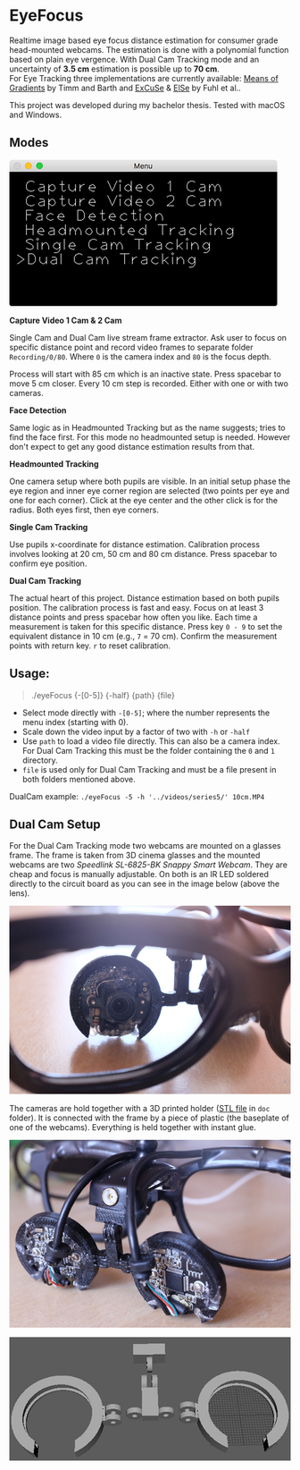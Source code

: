 # EyeFocus

Realtime image based eye focus distance estimation for consumer grade head-mounted webcams. 
The estimation is done with a polynomial function based on plain eye vergence. With Dual Cam Tracking mode and an uncertainty of **3.5 cm** estimation is possible up to **70 cm**.  
For Eye Tracking three implementations are currently available: [Means of Gradients][1] by Timm and Barth and [ExCuSe][2] & [ElSe][3] by Fuhl et al..

This project was developed during my bachelor thesis.
Tested with macOS and Windows.



## Modes

![menu](https://raw.githubusercontent.com/relikd/eyeFocus/master/doc/menu.png)

__Capture Video 1 Cam & 2 Cam__

Single Cam and Dual Cam live stream frame extractor. Ask user to focus on specific distance point and record video frames to separate folder `Recording/0/80`. Where `0` is the camera index and `80` is the focus depth.

Process will start with 85 cm which is an inactive state. Press spacebar to move 5 cm closer. Every 10 cm step is recorded. Either with one or with two cameras.


__Face Detection__

Same logic as in Headmounted Tracking but as the name suggests; tries to find the face first. For this mode no headmounted setup is needed. However don't expect to get any good distance estimation results from that.


__Headmounted Tracking__

One camera setup where both pupils are visible. In an initial setup phase the eye region and inner eye corner region are selected (two points per eye and one for each corner). Click at the eye center and the other click is for the radius. Both eyes first, then eye corners.


__Single Cam Tracking__

Use pupils x-coordinate for distance estimation. Calibration process involves looking at 20 cm, 50 cm and 80 cm distance. Press spacebar to confirm eye position.


__Dual Cam Tracking__

The actual heart of this project. Distance estimation based on both pupils position. The calibration process is fast and easy. Focus on at least 3 distance points and press spacebar how often you like. Each time a measurement is taken for this specific distance. Press key `0 - 9` to set the equivalent distance in 10 cm (e.g., `7` = 70 cm). Confirm the measurement points with return key. `r` to reset calibration.



## Usage:
> ./eyeFocus {-[0-5]} {-half} {path} {file}

- Select mode directly with `-[0-5]`; where the number represents the menu index (starting with 0).
- Scale down the video input by a factor of two with `-h` or `-half`
- Use `path` to load a video file directly. This can also be a camera index. For Dual Cam Tracking this must be the folder containing the `0` and `1` directory.
- `file` is used only for Dual Cam Tracking and must be a file present in both folders mentioned above.

DualCam example: `./eyeFocus -5 -h '../videos/series5/' 10cm.MP4`



## Dual Cam Setup

For the Dual Cam Tracking mode two webcams are mounted on a glasses frame. The frame is taken from 3D cinema glasses and the mounted webcams are two *Speedlink SL-6825-BK Snappy Smart Webcam*. They are cheap and focus is manually adjustable. On both is an IR LED soldered directly to the circuit board as you can see in the image below (above the lens).

![dual1](https://raw.githubusercontent.com/relikd/eyeFocus/master/doc/glasses_1.jpg)

The cameras are hold together with a 3D printed holder ([STL file][4] in `doc` folder). It is connected with the frame by a piece of plastic (the baseplate of one of the webcams). Everything is held together with instant glue.

![dual2](https://raw.githubusercontent.com/relikd/eyeFocus/master/doc/glasses_2.jpg)

![dual3](https://raw.githubusercontent.com/relikd/eyeFocus/master/doc/cam_holder.png)



 [1]: http://www.inb.uni-luebeck.de/fileadmin/files/PUBPDFS/TiBa11b.pdf
 [2]: http://www.ti.uni-tuebingen.de/uploads/tx_timitarbeiter/ExCuSe_01.pdf
 [3]: https://www.ti.uni-tuebingen.de/uploads/tx_timitarbeiter/ElSe.pdf
 [4]: https://raw.githubusercontent.com/relikd/eyeFocus/master/doc/cam_holder.stl